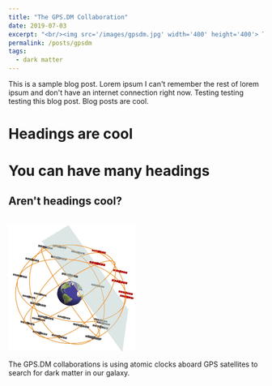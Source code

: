 ```yaml
---
title: "The GPS.DM Collaboration"
date: 2019-07-03
excerpt: "<br/><img src='/images/gpsdm.jpg' width='400' height='400'> The GPS.DM Collaboration is searching for dark matter using GPS atomic clock data."
permalink: /posts/gpsdm
tags:
  - dark matter
---
```


This is a sample blog post. Lorem ipsum I can't remember the rest of lorem ipsum and don't have an internet connection right now. Testing testing testing this blog post. Blog posts are cool.

Headings are cool
======

You can have many headings
======

Aren't headings cool?
------

<br/><img src='/images/gpsdm.jpg' width='250' height='250'> 

The GPS.DM collaborations is using atomic clocks aboard GPS satellites to search for dark matter in our galaxy. 